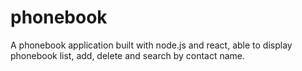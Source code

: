 # phonebook
A phonebook application built with node.js and react,  able to display phonebook list, add, delete and search by contact name. 
